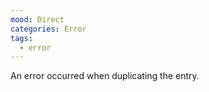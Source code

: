 ```yaml
---
mood: Direct
categories: Error
tags:
  - error
---
```

An error occurred when duplicating the entry.